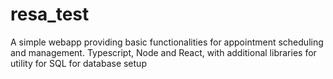 # resa_test
 A simple webapp providing basic functionalities for appointment scheduling and management. Typescript, Node and React, with additional libraries for utility for SQL for database setup
